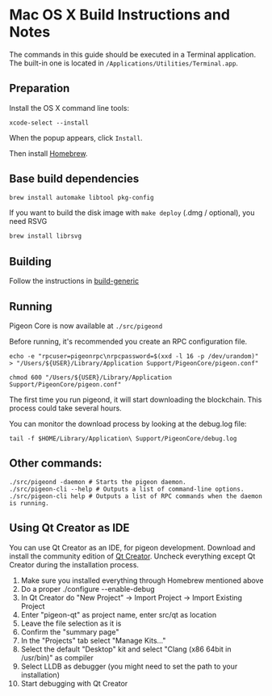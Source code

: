 Mac OS X Build Instructions and Notes
====================================
The commands in this guide should be executed in a Terminal application.
The built-in one is located in `/Applications/Utilities/Terminal.app`.

Preparation
-----------
Install the OS X command line tools:

`xcode-select --install`

When the popup appears, click `Install`.

Then install [Homebrew](https://brew.sh).

Base build dependencies
-----------------------

```bash
brew install automake libtool pkg-config
```

If you want to build the disk image with `make deploy` (.dmg / optional), you need RSVG
```bash
brew install librsvg
```

Building
--------

Follow the instructions in [build-generic](build-generic.md)

Running
-------

Pigeon Core is now available at `./src/pigeond`

Before running, it's recommended you create an RPC configuration file.

    echo -e "rpcuser=pigeonrpc\nrpcpassword=$(xxd -l 16 -p /dev/urandom)" > "/Users/${USER}/Library/Application Support/PigeonCore/pigeon.conf"

    chmod 600 "/Users/${USER}/Library/Application Support/PigeonCore/pigeon.conf"

The first time you run pigeond, it will start downloading the blockchain. This process could take several hours.

You can monitor the download process by looking at the debug.log file:

    tail -f $HOME/Library/Application\ Support/PigeonCore/debug.log

Other commands:
-------

    ./src/pigeond -daemon # Starts the pigeon daemon.
    ./src/pigeon-cli --help # Outputs a list of command-line options.
    ./src/pigeon-cli help # Outputs a list of RPC commands when the daemon is running.

Using Qt Creator as IDE
------------------------
You can use Qt Creator as an IDE, for pigeon development.
Download and install the community edition of [Qt Creator](https://www.qt.io/download/).
Uncheck everything except Qt Creator during the installation process.

1. Make sure you installed everything through Homebrew mentioned above
2. Do a proper ./configure --enable-debug
3. In Qt Creator do "New Project" -> Import Project -> Import Existing Project
4. Enter "pigeon-qt" as project name, enter src/qt as location
5. Leave the file selection as it is
6. Confirm the "summary page"
7. In the "Projects" tab select "Manage Kits..."
8. Select the default "Desktop" kit and select "Clang (x86 64bit in /usr/bin)" as compiler
9. Select LLDB as debugger (you might need to set the path to your installation)
10. Start debugging with Qt Creator
